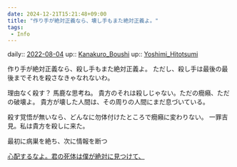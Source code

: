 ```yaml
---
date: 2024-12-21T15:21:48+09:00
title: "作り手が絶対正義なら、壊し手もまた絶対正義よ。"
tags:
 - Info
---
```


daily:: [2022-08-04](Daily_Note/2022-08-04.md)
up:: [Kanakuro_Boushi](../Bar/Novel/Nacaria/Kanakuro_Boushi.md)
up:: [Yoshimi_Hitotsumi](../Bar/Novel/Nacaria/Yoshimi_Hitotsumi.md)

作り手が絶対正義なら、殺し手もまた絶対正義よ。
ただし、殺し手は最後の最後までそれを殺さなきゃなれないわ。

理由なく殺す？
馬鹿な思考ね。
貴方のそれは殺しじゃない。ただの癇癪、ただの破壊よ。
貴方が壊した人間は、その周りの人間にまだ息づいている。

殺す覚悟が無いなら、どんなに勿体付けたところで癇癪に変わりない。
一罪吉見。私は貴方を殺しに来た。

最初に病巣を絶ち、次に情報を断つ

[心配するなよ。君の死体は僕が絶対に見つけて、](../Blogger/心配するなよ。君の死体は僕が絶対に見つけて、.md)